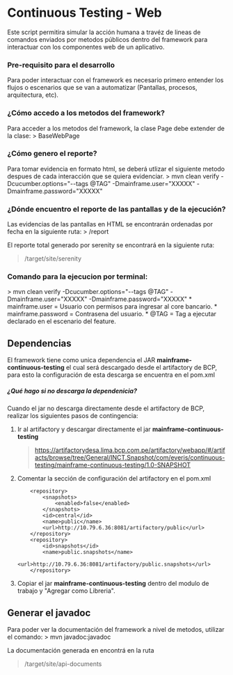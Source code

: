 <h1>Continuous Testing - Web</h1>

Este script permitira simular la acción humana a travéz de 
lineas de comandos enviados por metodos públicos dentro del 
framework para interactuar con los componentes web de un aplicativo.

<h3>Pre-requisito para el desarrollo</h3>
Para poder interactuar con el framework es necesario primero entender los flujos o escenarios que se van a automatizar
(Pantallas, procesos, arquitectura, etc). 

<h3>¿Cómo accedo a los metodos del framework?</h3>
Para acceder a los metodos del framework, la clase Page debe extender de la clase:
> BaseWebPage


<h3>¿Cómo genero el reporte?</h3>
Para tomar evidencia en formato html, se deberá utlizar el siguiente metodo despues de cada interacción que se quiera
evidenciar.
> mvn clean verify -Dcucumber.options="--tags @TAG" -Dmainframe.user="XXXXX" -Dmainframe.password="XXXXX"

<h3>¿Dónde encuentro el reporte de las pantallas y de la ejecución?</h3>
Las evidencias de las pantallas en HTML se encontrarán ordenadas por fecha en la siguiente ruta:
> /report

El reporte total generado por serenity se encontrará en la siguiente ruta:
> /target/site/serenity

<h3>Comando para la ejecucion por terminal:</h3>
> mvn clean verify -Dcucumber.options="--tags @TAG" -Dmainframe.user="XXXXX" -Dmainframe.password="XXXXX"
* mainframe.user = Usuario con permisos para ingresar al core bancario.
* mainframe.password = Contrasena del usuario.
* @TAG = Tag a ejecutar declarado en el escenario del feature.

<h2>Dependencias</h2>
El framework tiene como unica dependencia el JAR <b>mainframe-continuous-testing</b> el cual será descargado
desde el artifactory de BCP, para esto la configuración de esta descarga se encuentra en el pom.xml

<h5>¿Qué hago si no descarga la dependenicia?</h5>
Cuando el jar no descarga directamente desde el artifactory de BCP, realizar los siguientes pasos de contingencia:

1.  Ir al artifactory y descargar directamente el jar <b>mainframe-continuous-testing</b>
    > https://artifactorydesa.lima.bcp.com.pe/artifactory/webapp/#/artifacts/browse/tree/General/INCT.Snapshot/com/everis/continuous-testing/mainframe-continuous-testing/1.0-SNAPSHOT
2.  Comentar la sección de configuración del artifactory en el pom.xml
    >   <repositories>
            <repository>
                <snapshots>
                    <enabled>false</enabled>
                </snapshots>
                <id>central</id>
                <name>public</name>
                <url>http://10.79.6.36:8081/artifactory/public</url>
            </repository>
            <repository>
                <id>snapshots</id>
                <name>public.snapshots</name>
                <url>http://10.79.6.36:8081/artifactory/public.snapshots</url>
            </repository>
    >  </repositories>
      
3.  Copiar el jar <b>mainframe-continuous-testing</b> dentro del modulo de trabajo y "Agregar como Libreria".

<h2>Generar el javadoc</h2>
Para poder ver la documentación del framework a nivel de metodos, utilizar el comando:
> mvn javadoc:javadoc

La documentación generada en encontrá en la ruta
>/target/site/api-documents
